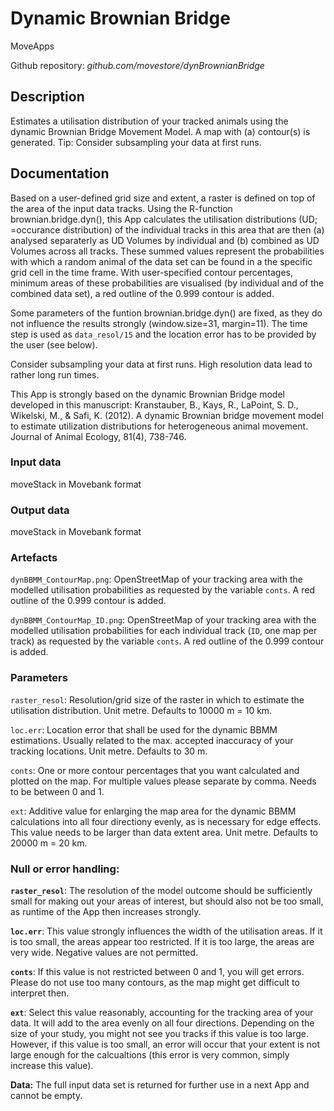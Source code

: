 # Dynamic Brownian Bridge
MoveApps

Github repository: *github.com/movestore/dynBrownianBridge*

## Description
Estimates a utilisation distribution of your tracked animals using the dynamic Brownian Bridge Movement Model. A map with (a) contour(s) is generated. Tip: Consider subsampling your data at first runs.

## Documentation
Based on a user-defined grid size and extent, a raster is defined on top of the area of the input data tracks. Using the R-function brownian.bridge.dyn(), this App calculates the utilisation distributions (UD; =occurance distribution) of the individual tracks in this area that are then (a) analysed separaterly as UD Volumes by individual and (b) combined as UD Volumes across all tracks. These summed values represent the probabilities with which a random animal of the data set can be found in a the specific grid cell in the time frame. With user-specified contour percentages, minimum areas of these probabilities are visualised (by individual and of the combined data set), a red outline of the 0.999 contour is added.

Some parameters of the funtion brownian.bridge.dyn() are fixed, as they do not influence the results strongly (window.size=31, margin=11). The time step is used as `data_resol/15` and the location error has to be provided by the user (see below).

Consider subsampling your data at first runs. High resolution data lead to rather long run times.

This App is strongly based on the dynamic Brownian Bridge model developed in this manuscript: Kranstauber, B., Kays, R., LaPoint, S. D., Wikelski, M., & Safi, K. (2012). A dynamic Brownian bridge movement model to estimate utilization distributions for heterogeneous animal movement. Journal of Animal Ecology, 81(4), 738-746.

### Input data
moveStack in Movebank format

### Output data
moveStack in Movebank format

### Artefacts
`dynBBMM_ContourMap.png`: OpenStreetMap of your tracking area with the modelled utilisation probabilities as requested by the variable `conts`. A red outline of the 0.999 contour is added.

`dynBBMM_ContourMap_ID.png`: OpenStreetMap of your tracking area with the modelled utilisation probabilities for each individual track (`ID`, one map per track) as requested by the variable `conts`. A red outline of the 0.999 contour is added.

### Parameters 
`raster_resol`: Resolution/grid size of the raster in which to estimate the utilisation distribution. Unit metre. Defaults to 10000 m = 10 km.

`loc.err`: Location error that shall be used for the dynamic BBMM estimations. Usually related to the max. accepted inaccuracy of your tracking locations. Unit metre. Defaults to 30 m.

`conts`: One or more contour percentages that you want calculated and plotted on the map. For multiple values please separate by comma. Needs to be between 0 and 1.

`ext`: Additive value for enlarging the map area for the dynamic BBMM calculations into all four directiony evenly, as is necessary for edge effects. This value needs to be larger than data extent area. Unit metre. Defaults to 20000 m = 20 km.

### Null or error handling:
**`raster_resol`**: The resolution of the model outcome should be sufficiently small for making out your areas of interest, but should also not be too small, as runtime of the App then increases strongly.

**`loc.err`**: This value strongly influences the width of the utilisation areas. If it is too small, the areas appear too restricted. If it is too large, the areas are very wide. Negative values are not permitted.

**`conts`**: If this value is not restricted between 0 and 1, you will get errors. Please do not use too many contours, as the map might get difficult to interpret then.

**`ext`**: Select this value reasonably, accounting for the tracking area of your data. It will add to the area evenly on all four directions. Depending on the size of your study, you might not see you tracks if this value is too large. However, if this value is too small, an error will occur that your extent is not large enough for the calcualtions (this error is very common, simply increase this value).

**Data:** The full input data set is returned for further use in a next App and cannot be empty.

